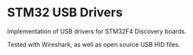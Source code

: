 # STM32 USB Drivers
Implementation of USB drivers for STM32F4 Discovery boards.

Tested with Wireshark, as well as open source USB HID files. 
